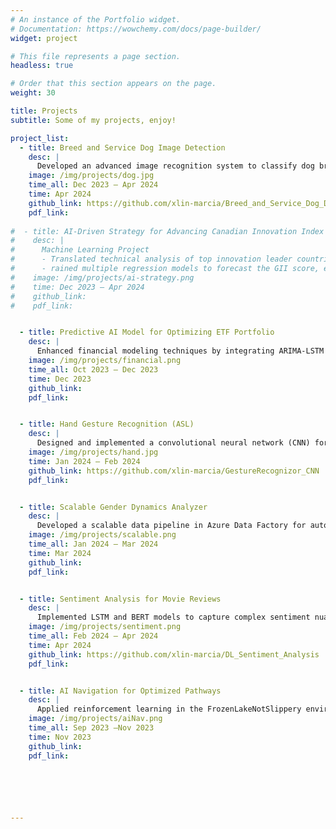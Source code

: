 ```yaml
---
# An instance of the Portfolio widget.
# Documentation: https://wowchemy.com/docs/page-builder/
widget: project

# This file represents a page section.
headless: true

# Order that this section appears on the page.
weight: 30

title: Projects
subtitle: Some of my projects, enjoy!

project_list:
  - title: Breed and Service Dog Image Detection
    desc: |
      Developed an advanced image recognition system to classify dog breeds and identify service dogs, leveraging ResNet50 for transfer learning and data augmentation techniques. This project delivered a robust, deployable model on Huggingface, designed to support applications in pet adoption, veterinary care, and public safety through efficient and accurate image-based classification.
    image: /img/projects/dog.jpg
    time_all: Dec 2023 – Apr 2024
    time: Apr 2024
    github_link: https://github.com/xlin-marcia/Breed_and_Service_Dog_Detector
    pdf_link: 
      
#  - title: AI-Driven Strategy for Advancing Canadian Innovation Index
#    desc: |
#      Machine Learning Project
#      - Translated technical analysis of top innovation leader countries into actionable recommendations in business report, enhancing Canada's 15th ranking in the Global Innovation Index and propelling economic growth
#      - rained multiple regression models to forecast the GII score, establishing Linear Regression as the optimal model throuh MSE evaluation, extracted critical feature coefficients to identify key influencers, and employed Pearson correlation analysis to delineate the top 20 features
#    image: /img/projects/ai-strategy.png
#    time: Dec 2023 – Apr 2024
#    github_link:
#    pdf_link: 


  - title: Predictive AI Model for Optimizing ETF Portfolio
    desc: |
      Enhanced financial modeling techniques by integrating ARIMA-LSTM for systemic risk assessment in U.S. equity markets. This project refined traditional Absorption Ratio calculations, achieving higher precision in asset correlation predictions. The model’s performance was validated through back-testing, resulting in an improved Sharpe ratio, demonstrating its potential for informed portfolio management and risk-adjusted 
    image: /img/projects/financial.png
    time_all: Oct 2023 – Dec 2023
    time: Dec 2023
    github_link: 
    pdf_link: 


  - title: Hand Gesture Recognition (ASL)
    desc: |
      Designed and implemented a convolutional neural network (CNN) for American Sign Language recognition, using Py and transfer learning from AlexNet to maximize model performance. The project achieved a 92.17% accuracy rate, demonstrating potential applications in assistive technologies for enhanced ASL communication through reliable gesture classification.
    image: /img/projects/hand.jpg
    time: Jan 2024 – Feb 2024
    github_link: https://github.com/xlin-marcia/GestureRecognizor_CNN
    pdf_link: 


  - title: Scalable Gender Dynamics Analyzer
    desc: |
      Developed a scalable data pipeline in Azure Data Factory for automated analysis of career data, examining gender dynamics across job categories and sectors. Using Azure SQL Database for data processing and in-depth SQL queries, I generated insights into gender disparities and employment trends, supporting data-driven strategic planning for workforce diversity and equality.
    image: /img/projects/scalable.png
    time_all: Jan 2024 – Mar 2024
    time: Mar 2024
    github_link: 
    pdf_link: 


  - title: Sentiment Analysis for Movie Reviews
    desc: |
      Implemented LSTM and BERT models to capture complex sentiment nuances within the IMDB Movie Review Dataset. Leveraging positional embedding and learning rate scheduling, the models achieved 84.71% accuracy, highlighting their capability to interpret emotional subtleties and sentiment dynamics in large-scale text data, applicable to sentiment analysis tasks across industries.
    image: /img/projects/sentiment.png
    time_all: Feb 2024 – Apr 2024
    time: Apr 2024
    github_link: https://github.com/xlin-marcia/DL_Sentiment_Analysis
    pdf_link: 


  - title: AI Navigation for Optimized Pathways
    desc: |
      Applied reinforcement learning in the FrozenLakeNotSlippery environment to develop an optimized navigation policy, reducing hazard encounters by 50% while ensuring path efficiency. Utilizing a value iteration algorithm, the model iteratively refined state values to achieve policy convergence, underscoring the project’s advancements in reinforcement learning for safe and reliable AI navigation.
    image: /img/projects/aiNav.png
    time_all: Sep 2023 –Nov 2023
    time: Nov 2023
    github_link: 
    pdf_link: 






---
```



